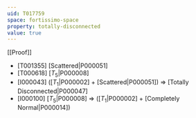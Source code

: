```yaml
---
uid: T017759
space: fortissimo-space
property: totally-disconnected
value: true
---
```

[[Proof]]

* [T001355] [Scattered|P000051]
* [T000618] [$T_5$|P000008]
* [I000043] ([$T_1$|P000002] + [Scattered|P000051]) => [Totally Disconnected|P000047]
* [I000100] [$T_5$|P000008] => ([$T_1$|P000002] + [Completely Normal|P000014])

